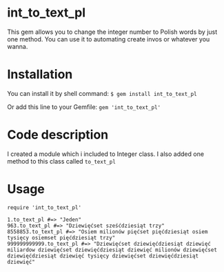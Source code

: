 # int_to_text_pl
This gem allows you to change the integer number to Polish words by just one method. You can use it to automating create invos or whatever you wanna.
# Installation
You can install it by shell command: `$ gem install int_to_text_pl`

Or add this line to your Gemfile: `gem 'int_to_text_pl'`
# Code description
I created a module which i included to Integer class. I also added one method to this class called `to_text_pl`
# Usage
```
require 'int_to_text_pl'

1.to_text_pl #=> "Jeden"
963.to_text_pl #=> "Dziewięćset sześćdziesiąt trzy"
8558853.to_text_pl #=> "Osiem milionów pięćset pięćdziesiąt osiem tysięcy osiemset pięćdziesiąt trzy"
999999999999.to_text_pl #=> "Dziewięćset dziewięćdziesiąt dziewięć miliardow dziewięćset dziewięćdziesiąt dziewięć milionów dziewięćset dziewięćdziesiąt dziewięć tysięcy dziewięćset dziewięćdziesiąt dziewięć"
```

